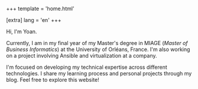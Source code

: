 +++
template = 'home.html'

[extra]
lang = 'en'
+++

Hi, I'm Yoan.

Currently, I am in my final year of my Master's degree in MIAGE (*Master of Business Informatics*) at the University of Orléans, France. I'm also working on a project involving Ansible and virtualization at a company.

I'm focused on developing my technical expertise across different technologies. I share my learning process and personal projects through my blog. Feel free to explore this website!